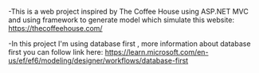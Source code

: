 -This is a web project inspired by The Coffee House using ASP.NET MVC and using  framework to generate model which simulate this website: https://thecoffeehouse.com/

-In this project I'm using database first , more information about database first you can follow link here: https://learn.microsoft.com/en-us/ef/ef6/modeling/designer/workflows/database-first
